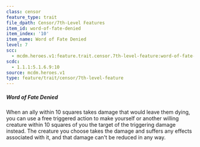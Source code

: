 ```yaml
---
class: censor
feature_type: trait
file_dpath: Censor/7th-Level Features
item_id: word-of-fate-denied
item_index: '10'
item_name: Word of Fate Denied
level: 7
scc:
  - mcdm.heroes.v1:feature.trait.censor.7th-level-feature:word-of-fate-denied
scdc:
  - 1.1.1:5.1.6.9:10
source: mcdm.heroes.v1
type: feature/trait/censor/7th-level-feature
---
```


##### Word of Fate Denied

When an ally within 10 squares takes damage that would leave them dying, you can use a free triggered action to make yourself or another willing creature within 10 squares of you the target of the triggering damage instead. The creature you choose takes the damage and suffers any effects associated with it, and that damage can't be reduced in any way.
